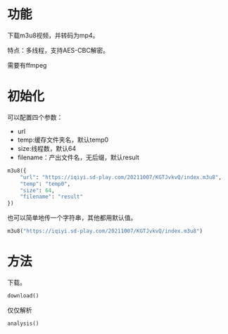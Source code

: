 # 功能

下载m3u8视频，并转码为mp4。

特点：多线程，支持AES-CBC解密。

需要有ffmpeg
# 初始化

可以配置四个参数：

 - url
 - temp:缓存文件夹名，默认temp0
 - size:线程数，默认64
 - filename：产出文件名，无后缀，默认result

```python
m3u8({
	"url": "https://iqiyi.sd-play.com/20211007/KGTJvkvQ/index.m3u8",
	"temp": "temp0",
	"size": 64,
	"filename": "result"
})
```
也可以简单地传一个字符串，其他都用默认值。
```python
m3u8("https://iqiyi.sd-play.com/20211007/KGTJvkvQ/index.m3u8")
```
# 方法

下载。
```python
download()
```
仅仅解析
```python
analysis()
```